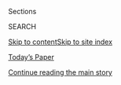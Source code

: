 <div id="app">

<div>

<div class="NYTAppHideMasthead css-1r6wvpq e1suatyy0">

<div class="section css-ui9rw0 e1suatyy2">

<div class="css-eph4ug er09x8g0">

<div class="css-6n7j50">

</div>

<span class="css-1dv1kvn">Sections</span>

<div class="css-10488qs">

<span class="css-1dv1kvn">SEARCH</span>

</div>

[Skip to content](#site-content)[Skip to site
index](#site-index)

</div>

<div class="css-10698na e1huz5gh0">

</div>

</div>

<div id="masthead-bar-one" class="section hasLinks css-15hmgas e1csuq9d3">

<div class="css-uqyvli e1csuq9d0">

</div>

<div class="css-1uqjmks e1csuq9d1">

</div>

<div class="css-9e9ivx">

[](https://myaccount.nytimes3xbfgragh.onion/auth/login?response_type=cookie&client_id=vi)

</div>

<div class="css-1bvtpon e1csuq9d2">

[Today’s Paper](https://www.nytimes3xbfgragh.onion/section/todayspaper)

</div>

</div>

</div>

</div>

<div data-aria-hidden="false">

<div id="site-content" data-role="main">

<div id="top-wrapper" class="css-15p45cc eaca97t0" type="top">

<div id="top-slug" class="css-19x0jxb eaca97t1" hidden="">

Advertisement

</div>

[Continue reading the main
story](#after-top)

<div class="ad top-wrapper" style="text-align:center;height:100%;display:block;min-height:90px">

<div id="top" class="place-ad" data-position="top" data-size-key="top">

</div>

</div>

<div id="after-top">

</div>

</div>

<div id="byline" class="section css-15h4p1b e9abtgs0">

<div class="css-1j21atc e1svk9qx1">

<div class="css-nfcc9b e1svk9qx3">

<div class="css-cnx41t">

![Portrait of Astead W.
Herndon](https://static01.graylady3jvrrxbe.onion/images/2018/09/14/us/author-head-astead/author-head-astead-thumbLarge-v2.png)

</div>

<div class="css-vl9dhg e1svk9qx5">

<div class="css-1nrhkj6 e1svk9qx6">

# Astead W. Herndon

</div>

## <span></span>

Astead W. Herndon is a national political reporter based in New York. He
was previously a Washington-based political reporter and a City Hall
reporter for The Boston Globe.

</div>

</div>

</div>

<div>

<div id="mid1-wrapper" class="css-1mn4oms eaca97t0" type="rank">

<div id="mid1-slug" class="css-1tag3rd eaca97t1">

Advertisement

</div>

[Continue reading the main
story](#after-mid1)

<div id="mid1" class="ad mid1-wrapper" style="text-align:center;height:100%;display:block">

</div>

<div id="after-mid1">

</div>

</div>

</div>

<div class="css-185go5a e1o5byef0">

<div class="css-15cbhtu">

  - [Latest](#stream-panel)
  - <span class="css-6n7j50">Search</span>
    <div class="control">
    <div class="label-container css-1dv1kvn">
    Search
    </div>
    <div class="css-wm4t3d">
    **<span id="clear-search-input" class="css-1dv1kvn">Clear this text
    input</span>
    </div>
    </div>
    <span class="css-1iovbfw"></span>

<div id="stream-panel" class="section css-8msx5b e1jz0cab1">

<div class="css-13mho3u">

1.  
    
    <div class="css-1cp3ece">
    
    <div class="css-1l4spti">
    
    [](/2020/09/12/us/politics/trump-scandals-woodward-midwest.html)
    
    <div class="css-79elbk">
    
    ![](https://static01.graylady3jvrrxbe.onion/images/2020/09/12/us/politics/12MOMENTS1/merlin_176737893_33eb7553-a45d-4180-99bc-a891427c903c-thumbWide.jpg?quality=75&auto=webp&disable=upscale)
    
    </div>
    
    ## A Big Florida Poll, Nevada Tightens, Trump on Defense: This Week in the 2020 Race
    
    As new polling continues to give clues toward the states in play for
    the presidential campaign, President Trump was once again at the
    center of two story lines that consumed the news.
    
    <div class="css-1nqbnmb ea5icrr0">
    
    By <span class="css-1n7hynb">Annie Karni <span>and</span> Astead W.
    Herndon</span>
    
    </div>
    
    </div>
    
    <div class="css-1lc2l26 e1xfvim33">
    
    </div>
    
    </div>

2.  
    
    <div class="css-1cp3ece">
    
    <div class="css-1l4spti">
    
    [](/es/2020/09/07/espanol/estados-unidos/trump-biden-encuestas-elecciones.html)
    
    <div class="css-79elbk">
    
    ![](https://static01.graylady3jvrrxbe.onion/images/2020/09/05/us/politics/07CAMPAIGN-ES-00/merlin_176568783_564499b4-205e-48bf-802f-9e6425b85543-thumbWide.jpg?quality=75&auto=webp&disable=upscale)
    
    </div>
    
    ### <span class="css-m70j1g">Elecciones 2020</span>
    
    ## Las últimas encuestas, el apoyo de los militares, Biden vuelve a hacer campaña en la calle y Trump llama a votar dos veces
    
    Una ola de datos sugiere que la competencia se mantenía en gran
    medida igual después de las convenciones. ¿El escándalo por los
    comentarios del presidente Trump sobre los militares agitará las
    cosas?
    
    <div class="css-1nqbnmb ea5icrr0">
    
    By <span class="css-1n7hynb">Astead W. Herndon <span>and</span>
    Annie Karni</span>
    
    </div>
    
    <div class="css-185051n">
    
    [Read in
    English](https://www.nytimes3xbfgragh.onion/2020/09/05/us/politics/trump-biden-polls-election.html "Read in English")
    
    </div>
    
    </div>
    
    <div class="css-1lc2l26 e1xfvim33">
    
    </div>
    
    </div>

3.  
    
    <div class="css-1cp3ece">
    
    <div class="css-1l4spti">
    
    [](/2020/09/05/us/politics/trump-biden-polls-election.html)
    
    <div class="css-79elbk">
    
    ![](https://static01.graylady3jvrrxbe.onion/images/2020/09/05/us/politics/05moments1/merlin_176568783_564499b4-205e-48bf-802f-9e6425b85543-thumbWide.jpg?quality=75&auto=webp&disable=upscale)
    
    </div>
    
    ### <span class="css-m70j1g">News Analysis</span>
    
    ## The Latest Polls, the Great Non-Tightening: This Week in the 2020 Race
    
    A wave of data this week suggested that the race was largely holding
    steady after the parties’ conventions. Will the uproar over
    President Trump’s reported remarks on the military shake things up?
    
    <div class="css-1nqbnmb ea5icrr0">
    
    By <span class="css-1n7hynb">Astead W. Herndon <span>and</span>
    Annie Karni</span>
    
    </div>
    
    <div class="css-185051n">
    
    [Leer en
    español](https://www.nytimes3xbfgragh.onion/es/2020/09/07/espanol/estados-unidos/trump-biden-encuestas-elecciones.html "Read in Spanish")
    
    </div>
    
    </div>
    
    <div class="css-1lc2l26 e1xfvim33">
    
    </div>
    
    </div>

4.  
    
    <div class="css-1cp3ece">
    
    <div class="css-1l4spti">
    
    [](/2020/09/04/us/politics/massachusetts-primary-auchincloss.html)
    
    <div class="css-79elbk">
    
    ![](https://static01.graylady3jvrrxbe.onion/images/2020/09/02/us/politics/02mass4/02mass4-thumbWide.jpg?quality=75&auto=webp&disable=upscale)
    
    </div>
    
    ## Jake Auchincloss Wins Massachusetts Primary for Joe Kennedy’s House Seat
    
    Mr. Auchincloss, a city councilor, won the highly fragmented House
    race with just 23 percent of the vote, as nine candidates split the
    electorate.
    
    <div class="css-1nqbnmb ea5icrr0">
    
    By <span class="css-1n7hynb">Astead W.
    Herndon</span>
    
    </div>
    
    </div>
    
    <div class="css-1lc2l26 e1xfvim33">
    
    </div>
    
    </div>

5.  
    
    <div class="css-1cp3ece">
    
    <div class="css-1l4spti">
    
    [](/2020/09/04/us/elections/jake-auchincloss-wins-the-massachusetts-primary-for-joe-kennedys-house-seat.html)
    
    <div class="css-79elbk">
    
    ![](https://static01.graylady3jvrrxbe.onion/images/2020/09/02/us/politics/04election-briefing-auchin/02mass4-thumbWide.jpg?quality=75&auto=webp&disable=upscale)
    
    </div>
    
    ## Jake Auchincloss wins the Massachusetts primary for Joe Kennedy’s House seat.
    
    <div class="css-1nqbnmb ea5icrr0">
    
    By <span class="css-1n7hynb">Astead W.
    Herndon</span>
    
    </div>
    
    </div>
    
    <div class="css-1lc2l26 e1xfvim33">
    
    </div>
    
    </div>

6.  
    
    <div class="css-1cp3ece">
    
    <div class="css-1l4spti">
    
    [](/es/interactive/2020/09/01/espanol/estados-unidos/kamala-harris-elecciones.html)
    
    <div class="css-79elbk">
    
    ![](https://static01.graylady3jvrrxbe.onion/images/2019/09/10/us/politics/10-harris-candidatepage/10-harris-candidatepage-thumbWide.jpg?quality=75&auto=webp&disable=upscale)
    
    </div>
    
    ## Kamala Harris: Quién es y qué representa
    
    Harris, la compañera de fórmula de Joe Biden y primera mujer de
    color en la candidatura de uno de los partidos principales, ha dicho
    que puede procesar el caso contra el presidente Donald Trump.
    
    <div class="css-1nqbnmb ea5icrr0">
    
    Por <span class="css-1n7hynb">Astead W.
    Herndon</span>
    
    </div>
    
    </div>
    
    <div class="css-1lc2l26 e1xfvim33">
    
    </div>
    
    </div>

7.  
    
    <div class="css-1cp3ece">
    
    <div class="css-1l4spti">
    
    [](/es/2020/08/31/espanol/estados-unidos/Joe-biden-donald-trump-campana.html)
    
    <div class="css-79elbk">
    
    ![](https://static01.graylady3jvrrxbe.onion/images/2020/08/29/us/politics/31moments-ES-00/29MOMENTS-1-thumbWide.jpg?quality=75&auto=webp&disable=upscale)
    
    </div>
    
    ### <span class="css-m70j1g">Análisis</span>
    
    ## Elecciones 2020: el Partido Republicano postula a Trump y el demócrata Biden aún lleva la ventaja
    
    Ponte al día: las últimas cifras, lo que te perdiste de la
    convención, el enfoque del presidente Trump en el futuro de la
    economía y los supuestos riesgos que corre la “grandeza” del país en
    caso de que Joe Biden fuera electo.
    
    <div class="css-1nqbnmb ea5icrr0">
    
    By <span class="css-1n7hynb">Annie Karni <span>and</span> Astead W.
    Herndon</span>
    
    </div>
    
    <div class="css-185051n">
    
    [Read in
    English](https://www.nytimes3xbfgragh.onion/2020/08/29/us/politics/rnc-trump-biden-polls.html "Read in English")
    
    </div>
    
    </div>
    
    <div class="css-1lc2l26 e1xfvim33">
    
    </div>
    
    </div>

8.  
    
    <div class="css-1cp3ece">
    
    <div class="css-1l4spti">
    
    [](/2020/08/29/us/politics/rnc-trump-biden-polls.html)
    
    <div class="css-79elbk">
    
    ![](https://static01.graylady3jvrrxbe.onion/images/2020/08/29/us/politics/29MOMENTS-1/29MOMENTS-1-thumbWide.jpg?quality=75&auto=webp&disable=upscale)
    
    </div>
    
    ### <span class="css-m70j1g">News analysis</span>
    
    ## Biden’s Approval Rating, G.O.P. Recasts Trump: This Week in the 2020 Race
    
    President Trump, during his convention speech, did little to
    acknowledge the coronavirus pandemic, warning instead of what would
    become of the country’s economy and “greatness” if Joe Biden were
    elected.
    
    <div class="css-1nqbnmb ea5icrr0">
    
    By <span class="css-1n7hynb">Annie Karni <span>and</span> Astead W.
    Herndon</span>
    
    </div>
    
    <div class="css-185051n">
    
    [Leer en
    español](https://www.nytimes3xbfgragh.onion/es/2020/08/31/espanol/estados-unidos/Joe-biden-donald-trump-campana.html "Read in Spanish")
    
    </div>
    
    </div>
    
    <div class="css-1lc2l26 e1xfvim33">
    
    </div>
    
    </div>

9.  
    
    <div class="css-1cp3ece">
    
    <div class="css-1l4spti">
    
    [](/2020/08/26/us/politics/republican-national-convention-guide.html)
    
    <div class="css-79elbk">
    
    ![](https://static01.graylady3jvrrxbe.onion/images/2020/08/26/us/politics/26rnc-whattowatch1/26rnc-whattowatch1-thumbWide.jpg?quality=75&auto=webp&disable=upscale)
    
    </div>
    
    ## What to Watch for at R.N.C.: Two of Trump’s Most Faithful Allies Will Headline
    
    Vice President Mike Pence and Kellyanne Conway, President Trump’s
    former campaign manager and longtime adviser, will speak during
    tonight’s convention.
    
    <div class="css-1nqbnmb ea5icrr0">
    
    By <span class="css-1n7hynb">Astead W.
    Herndon</span>
    
    </div>
    
    </div>
    
    <div class="css-1lc2l26 e1xfvim33">
    
    </div>
    
    </div>

10. 
    
    <div class="css-1cp3ece">
    
    <div class="css-1l4spti">
    
    [](/2020/08/25/us/politics/republican-national-convention-guide.html)
    
    <div class="css-79elbk">
    
    ![](https://static01.graylady3jvrrxbe.onion/images/2020/08/25/us/politics/25rnc-whattowatch/merlin_176144115_846882c4-40e9-4cd6-b1f3-ee2eb4849f43-thumbWide.jpg?quality=75&auto=webp&disable=upscale)
    
    </div>
    
    ## What to Watch for on Day 2 of the Republican National Convention
    
    Three of President Trump’s family members will speak tonight,
    including his wife, Melania.
    
    <div class="css-1nqbnmb ea5icrr0">
    
    By <span class="css-1n7hynb">Astead W. Herndon</span>
    
    </div>
    
    </div>
    
    <div class="css-1lc2l26 e1xfvim33">
    
    </div>
    
    </div>

<div class="css-13mho3u">

<div class="css-1t62hi8">

<div class="css-1stvaey">

Show
More

<div>

<div style="border:0;clip:rect(0 0 0 0);height:1px;margin:-1px;overflow:hidden;white-space:nowrap;padding:0;width:1px;position:absolute" data-role="log" data-aria-live="assertive">

</div>

<div style="border:0;clip:rect(0 0 0 0);height:1px;margin:-1px;overflow:hidden;white-space:nowrap;padding:0;width:1px;position:absolute" data-role="log" data-aria-live="assertive">

</div>

<div style="border:0;clip:rect(0 0 0 0);height:1px;margin:-1px;overflow:hidden;white-space:nowrap;padding:0;width:1px;position:absolute" data-role="log" data-aria-live="polite">

</div>

<div style="border:0;clip:rect(0 0 0 0);height:1px;margin:-1px;overflow:hidden;white-space:nowrap;padding:0;width:1px;position:absolute" data-role="log" data-aria-live="polite">

</div>

</div>

</div>

</div>

</div>

</div>

<div class="css-g6hk37 supplemental">

<div id="mid2-wrapper" class="css-10wkyv7 eaca97t0" type="lede">

<div id="mid2-slug" class="css-1tag3rd eaca97t1">

Advertisement

</div>

[Continue reading the main
story](#after-mid2)

<div id="mid2" class="ad mid2-wrapper" style="text-align:center;height:100%;display:block;min-height:250px">

</div>

<div id="after-mid2">

</div>

</div>

## Follow Elsewhere

<div class="module-body">

  - [**<span data-aria-hidden="true">AsteadWesley</span><span class="css-1dv1kvn">twitter
    page for AsteadWesley</span>](https://twitter.com/AsteadWesley)

</div>

</div>

</div>

</div>

</div>

</div>

</div>

## Site Index

<div>

</div>

## Site Information Navigation

  - [© <span>2020</span> <span>The New York Times
    Company</span>](https://help.nytimes3xbfgragh.onion/hc/en-us/articles/115014792127-Copyright-notice)

<!-- end list -->

  - [NYTCo](https://www.nytco.com/)
  - [Contact
    Us](https://help.nytimes3xbfgragh.onion/hc/en-us/articles/115015385887-Contact-Us)
  - [Work with us](https://www.nytco.com/careers/)
  - [Advertise](https://nytmediakit.com/)
  - [T Brand Studio](http://www.tbrandstudio.com/)
  - [Your Ad
    Choices](https://www.nytimes3xbfgragh.onion/privacy/cookie-policy#how-do-i-manage-trackers)
  - [Privacy](https://www.nytimes3xbfgragh.onion/privacy)
  - [Terms of
    Service](https://help.nytimes3xbfgragh.onion/hc/en-us/articles/115014893428-Terms-of-service)
  - [Terms of
    Sale](https://help.nytimes3xbfgragh.onion/hc/en-us/articles/115014893968-Terms-of-sale)
  - [Site
    Map](https://spiderbites.nytimes3xbfgragh.onion)
  - [Help](https://help.nytimes3xbfgragh.onion/hc/en-us)
  - [Subscriptions](https://www.nytimes3xbfgragh.onion/subscription?campaignId=37WXW)

</div>

</div>
